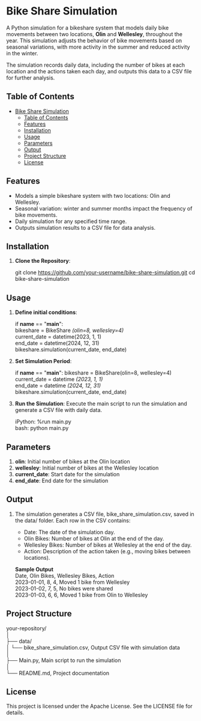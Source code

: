 # Bike Share Simulation

A Python simulation for a bikeshare system that models daily bike movements between two locations, **Olin** and **Wellesley**, throughout the year. This simulation adjusts the behavior of bike movements based on seasonal variations, with more activity in the summer and reduced activity in the winter.

The simulation records daily data, including the number of bikes at each location and the actions taken each day, and outputs this data to a CSV file for further analysis.

## Table of Contents

- [Bike Share Simulation](#bike-share-simulation)
  - [Table of Contents](#table-of-contents)
  - [Features](#features)
  - [Installation](#installation)
  - [Usage](#usage)
  - [Parameters](#parameters)
  - [Output](#output)
  - [Project Structure](#project-structure)
  - [License](#license)

## Features

- Models a simple bikeshare system with two locations: Olin and Wellesley.
- Seasonal variation: winter and summer months impact the frequency of bike movements.
- Daily simulation for any specified time range.
- Outputs simulation results to a CSV file for data analysis.

## Installation

1. **Clone the Repository**:

   git clone https://github.com/your-username/bike-share-simulation.git
   cd bike-share-simulation

## Usage

1. **Define initial conditions**:

    if __name__ == "__main__":  
    bikeshare = BikeShare *(olin=8, wellesley=4)*  
    current_date = datetime(2023, 1, 1)  
    end_date = datetime(2024, 12, 31)  
    bikeshare.simulation(current_date, end_date)  

2. **Set Simulation Period**:

    if __name__ == "__main__":
    bikeshare = BikeShare(olin=8, wellesley=4)  
    current_date = datetime *(2023, 1, 1)*  
    end_date = datetime *(2024, 12, 31)*  
    bikeshare.simulation(current_date, end_date)  

3. **Run the Simulation**: Execute the main script to run the simulation and generate a CSV file with daily data.  

    iPython: %run main.py  
    bash: python main.py  

## Parameters

1. **olin**: Initial number of bikes at the Olin location
2. **wellesley**: Initial number of bikes at the Wellesley location
3. **current_date**: Start date for the simulation
4. **end_date**: End date for the simulation

## Output

1. The simulation generates a CSV file, bike_share_simulation.csv, saved in the data/ folder. Each row in the CSV contains:
    - Date: The date of the simulation day.
    - Olin Bikes: Number of bikes at Olin at the end of the day.
    - Wellesley Bikes: Number of bikes at Wellesley at the end of the day.
    - Action: Description of the action taken (e.g., moving bikes between locations).

    **Sample Output**  
    Date, 	    Olin Bikes, 	Wellesley Bikes, 	        Action  
    2023-01-01, 	    8, 	        4, 	            Moved 1 bike from Wellesley  
    2023-01-02, 	    7, 	        5, 	            No bikes were shared  
    2023-01-03, 	    6, 	        6, 	            Moved 1 bike from Olin to Wellesley  

## Project Structure

your-repository/  
│  
├── data/  
│   └── bike_share_simulation.csv,     Output CSV file with simulation data  
│  
├── Main.py,                           Main script to run the simulation  
│  
└── README.md,                         Project documentation  

## License

This project is licensed under the Apache License. See the LICENSE file for details.
